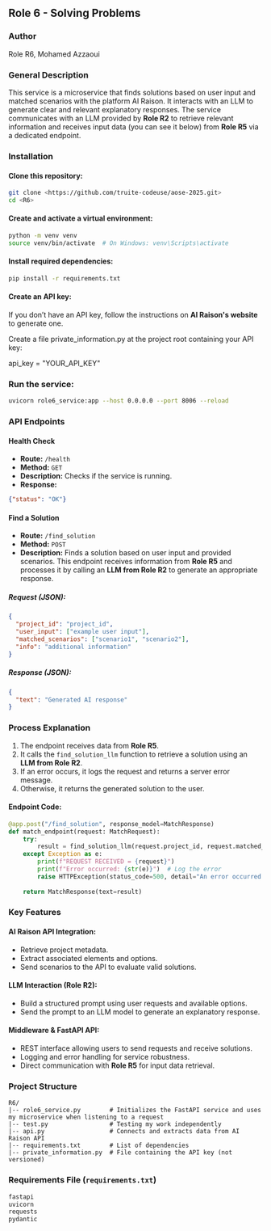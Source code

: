 ## Role 6 - Solving Problems

### Author

Role R6, Mohamed Azzaoui

### General Description

This service is a microservice that finds solutions based on user input and matched scenarios with the platform AI Raison. It interacts with an LLM to generate clear and relevant explanatory responses. The service communicates with an LLM provided by **Role R2** to retrieve relevant information and receives input data (you can see it below) from **Role R5** via a dedicated endpoint.

### Installation

#### Clone this repository:
```bash
git clone <https://github.com/truite-codeuse/aose-2025.git>
cd <R6>
```

#### Create and activate a virtual environment:
```bash
python -m venv venv
source venv/bin/activate  # On Windows: venv\Scripts\activate
```

#### Install required dependencies:
```bash
pip install -r requirements.txt
```

#### Create an API key:
If you don’t have an API key, follow the instructions on **AI Raison's website** to generate one.

Create a file private_information.py at the project root containing your API key:

api_key = "YOUR_API_KEY"


### Run the service:
```bash
uvicorn role6_service:app --host 0.0.0.0 --port 8006 --reload
```

### API Endpoints

#### Health Check
- **Route:** `/health`
- **Method:** `GET`
- **Description:** Checks if the service is running.
- **Response:**
```json
{"status": "OK"}
```

#### Find a Solution
- **Route:** `/find_solution`
- **Method:** `POST`
- **Description:** Finds a solution based on user input and provided scenarios. This endpoint receives information from **Role R5** and processes it by calling an **LLM from Role R2** to generate an appropriate response.

##### Request (JSON):
```json
{
  "project_id": "project_id",
  "user_input": ["example user input"],
  "matched_scenarios": ["scenario1", "scenario2"],
  "info": "additional information"
}
```

##### Response (JSON):
```json
{
  "text": "Generated AI response"
}
```

### Process Explanation

1. The endpoint receives data from **Role R5**.
2. It calls the `find_solution_llm` function to retrieve a solution using an **LLM from Role R2**.
3. If an error occurs, it logs the request and returns a server error message.
4. Otherwise, it returns the generated solution to the user.

#### Endpoint Code:
```python
@app.post("/find_solution", response_model=MatchResponse)
def match_endpoint(request: MatchRequest):
    try:
        result = find_solution_llm(request.project_id, request.matched_scenarios, request.user_input)
    except Exception as e:
        print(f"REQUEST RECEIVED = {request}")
        print(f"Error occurred: {str(e)}")  # Log the error
        raise HTTPException(status_code=500, detail="An error occurred on the server.")
    
    return MatchResponse(text=result)
```

### Key Features

#### AI Raison API Integration:
- Retrieve project metadata.
- Extract associated elements and options.
- Send scenarios to the API to evaluate valid solutions.

#### LLM Interaction (Role R2):
- Build a structured prompt using user requests and available options.
- Send the prompt to an LLM model to generate an explanatory response.

#### Middleware & FastAPI API:
- REST interface allowing users to send requests and receive solutions.
- Logging and error handling for service robustness.
- Direct communication with **Role R5** for input data retrieval.

### Project Structure
```
R6/
|-- role6_service.py        # Initializes the FastAPI service and uses my microservice when listening to a request          
|-- test.py                 # Testing my work independently
|-- api.py                  # Connects and extracts data from AI Raison API
|-- requirements.txt        # List of dependencies
|-- private_information.py  # File containing the API key (not versioned)
```

### Requirements File (`requirements.txt`)
```txt
fastapi
uvicorn
requests
pydantic
```